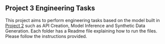 ## Project 3 Engineering Tasks

This project aims to perform engineering tasks based on the model built in [Project 2](https://github.com/dmondal123/genre-classification) such as API Creation, Model Inference and Synthetic Data Generation. Each folder has a Readme file explaining how to run the files. Please follow the instructions provided.